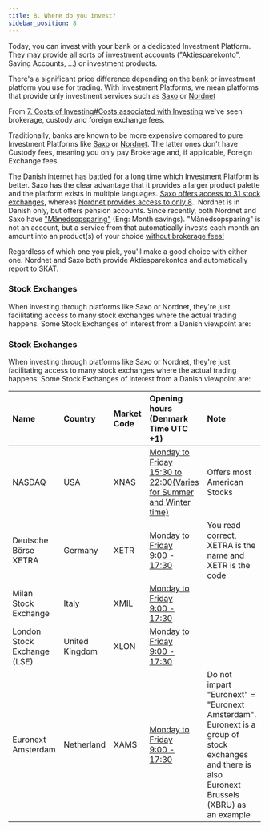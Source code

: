 ```yaml
---
title: 8. Where do you invest?
sidebar_position: 8
---
```


Today, you can invest with your bank or a dedicated Investment Platform. They may provide all sorts of investment accounts ("Aktiesparekonto", Saving Accounts, ...) or investment products.

There's a significant price difference depending on the bank or investment platform you use for trading. With Investment Platforms, we mean platforms that provide only investment services such as [Saxo](https://www.home.saxo/) or [Nordnet](https://www.nordnet.dk)

From [7. Costs of Investing#Costs associated with Investing](https://dk-invest-101.github.io/Costs%20of%20Investing) we've seen brokerage, custody and foreign exchange fees.

Traditionally, banks are known to be more expensive compared to pure Investment Platforms like [Saxo](https://www.home.saxo/) or [Nordnet](https://www.nordnet.dk). The latter ones don't have Custody fees, meaning you only pay Brokerage and, if applicable, Foreign Exchange fees.

The Danish internet has battled for a long time which Investment Platform is better. Saxo has the clear advantage that it provides a larger product palette and the platform exists in multiple languages. [Saxo offers access to 31 stock exchanges](https://www.home.saxo/rates-and-conditions/stocks/commissions), whereas [Nordnet provides access to only 8](https://www.nordnet.dk/dk/marked/handelskalender).. Nordnet is in Danish only, but offers pension accounts. Since recently, both Nordnet and Saxo have ["Månedsopsparing"](https://www.nordnet.dk/dk/kundskab/academy/manedsopsparing/hvad-er-en-manedsopsparing) (Eng: Month savings). "Månedsopsparing" is not an account, but a service from that automatically invests each month an amount into an product(s) of your choice [without brokerage fees!](https://www.nordnet.dk/dk/kundskab/academy/manedsopsparing/hvad-er-en-manedsopsparing)

Regardless of which one you pick, you'll make a good choice with either one. Nordnet and Saxo both provide Aktiesparekontos and automatically report to SKAT.

### Stock Exchanges
When investing through platforms like Saxo or Nordnet, they're just facilitating access to many stock exchanges where the actual trading happens. Some Stock Exchanges of interest from a Danish viewpoint are:

### Stock Exchanges
When investing through platforms like Saxo or Nordnet, they're just facilitating access to many stock exchanges where the actual trading happens. Some Stock Exchanges of interest from a Danish viewpoint are:

| Name                        | Country        | Market Code | Opening hours (Denmark Time UTC +1)                                                                                                          | Note                                                                                                                                             |
|:--------------------------- |:-------------- |:----------- |:-------------------------------------------------------------------------------------------------------------------------------------------- |:------------------------------------------------------------------------------------------------------------------------------------------------ |
| NASDAQ                      | USA            | XNAS        | [Monday to Friday<div>15:30 to 22:00(Varies for Summer and Winter time)</div>](https://www.nasdaq.com/stock-market-trading-hours-for-nasdaq) | Offers most American Stocks                                                                                                                      |
| Deutsche Börse XETRA        | Germany        | XETR        | [Monday to Friday<div>9:00 - 17:30</div> ](https://www.xetra.com/xetra-en/trading/trading-calendar-and-trading-hours)                        | You read correct, XETRA is the name and XETR is the code                                                                                         |
| Milan Stock Exchange        | Italy          | XMIL        | [Monday to Friday<div>9:00 - 17:30</div> ](https://www.borsaitaliana.it/azioni/mercati/negoziazioni/negoziazioni/negoziazioni.en.htm)        |                                                                                                                                                  |
| London Stock Exchange (LSE) | United Kingdom | XLON        | [Monday to Friday<div>9:00 - 17:30</div> ](https://www.tradinghours.com/markets/lse)                                                         |                                                                                                                                                  |
| Euronext Amsterdam          | Netherland     | XAMS        | [Monday to Friday<div>9:00 - 17:30</div> ](https://www.tradinghours.com/markets/euronext)                                                    | Do not impart "Euronext" = "Euronext Amsterdam". Euronext is a group of stock exchanges and there is also Euronext Brussels (XBRU) as an example |

